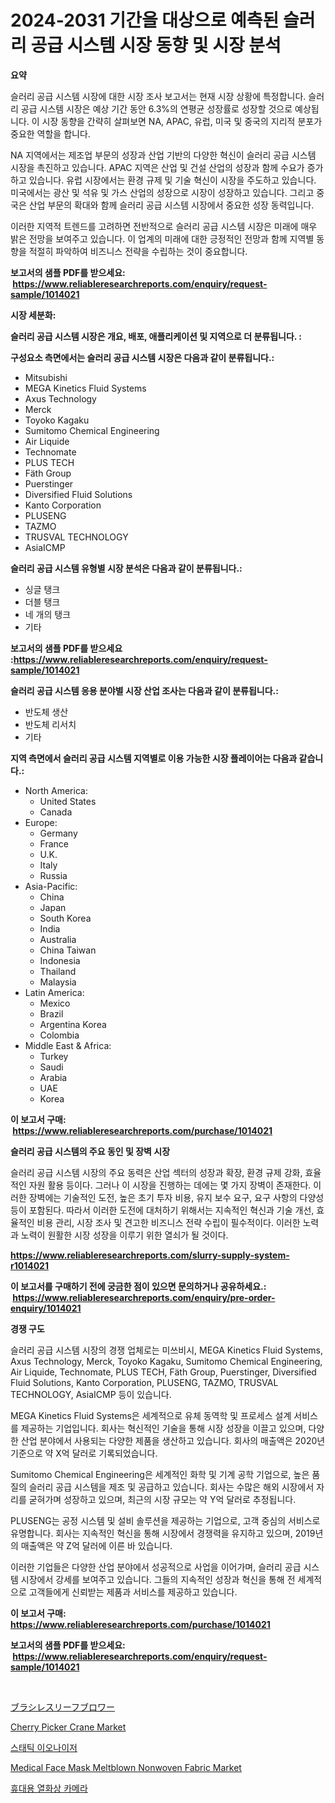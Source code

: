 <p><h1>2024-2031 기간을 대상으로 예측된 슬러리 공급 시스템 시장 동향 및 시장 분석</h1></p><p><strong>요약</strong></p>
<p><p>슬러리 공급 시스템 시장에 대한 시장 조사 보고서는 현재 시장 상황에 특정합니다. 슬러리 공급 시스템 시장은 예상 기간 동안 6.3%의 연평균 성장률로 성장할 것으로 예상됩니다. 이 시장 동향을 간략히 살펴보면 NA, APAC, 유럽, 미국 및 중국의 지리적 분포가 중요한 역할을 합니다. </p><p>NA 지역에서는 제조업 부문의 성장과 산업 기반의 다양한 혁신이 슬러리 공급 시스템 시장을 촉진하고 있습니다. APAC 지역은 산업 및 건설 산업의 성장과 함께 수요가 증가하고 있습니다. 유럽 시장에서는 환경 규제 및 기술 혁신이 시장을 주도하고 있습니다. 미국에서는 광산 및 석유 및 가스 산업의 성장으로 시장이 성장하고 있습니다. 그리고 중국은 산업 부문의 확대와 함께 슬러리 공급 시스템 시장에서 중요한 성장 동력입니다.</p><p>이러한 지역적 트렌드를 고려하면 전반적으로 슬러리 공급 시스템 시장은 미래에 매우 밝은 전망을 보여주고 있습니다. 이 업계의 미래에 대한 긍정적인 전망과 함께 지역별 동향을 적절히 파악하여 비즈니스 전략을 수립하는 것이 중요합니다.</p></p>
<p><strong>보고서의 샘플 PDF를 받으세요: &nbsp;<a href="https://www.reliableresearchreports.com/enquiry/request-sample/1014021">https://www.reliableresearchreports.com/enquiry/request-sample/1014021</a></strong></p>
<p><strong>시장 세분화:</strong></p>
<p><strong> 슬러리 공급 시스템 시장은 개요, 배포, 애플리케이션 및 지역으로 더 분류됩니다. :</strong></p>
<p><strong>구성요소 측면에서는 슬러리 공급 시스템 시장은 다음과 같이 분류됩니다.:</strong></p>
<p><ul><li>Mitsubishi</li><li>MEGA Kinetics Fluid Systems</li><li>Axus Technology</li><li>Merck</li><li>Toyoko Kagaku</li><li>Sumitomo Chemical Engineering</li><li>Air Liquide</li><li>Technomate</li><li>PLUS TECH</li><li>Fäth Group</li><li>Puerstinger</li><li>Diversified Fluid Solutions</li><li>Kanto Corporation</li><li>PLUSENG</li><li>TAZMO</li><li>TRUSVAL TECHNOLOGY</li><li>AsiaICMP</li></ul></p>
<p><strong> 슬러리 공급 시스템 유형별 시장 분석은 다음과 같이 분류됩니다.:</strong></p>
<p><ul><li>싱글 탱크</li><li>더블 탱크</li><li>네 개의 탱크</li><li>기타</li></ul></p>
<p><strong>보고서의 샘플 PDF를 받으세요 :<a href="https://www.reliableresearchreports.com/enquiry/request-sample/1014021">https://www.reliableresearchreports.com/enquiry/request-sample/1014021</a></strong></p>
<p><strong> 슬러리 공급 시스템 응용 분야별 시장 산업 조사는 다음과 같이 분류됩니다.:</strong></p>
<p><ul><li>반도체 생산</li><li>반도체 리서치</li><li>기타</li></ul></p>
<p><strong>지역 측면에서 슬러리 공급 시스템 지역별로 이용 가능한 시장 플레이어는 다음과 같습니다.:</strong></p>
<p><ul>
    <li>
        North America:
        <ul>
            <li>United States</li>
            <li>Canada</li>
        </ul>
    </li>
    <li>
        Europe:
        <ul>
            <li>Germany</li>
            <li>France</li>
            <li>U.K.</li>
            <li>Italy</li>
            <li>Russia</li>
        </ul>
    </li>
    <li>
        Asia-Pacific:
        <ul>
            <li>China</li>
            <li>Japan</li>
            <li>South Korea</li>
            <li>India</li>
            <li>Australia</li>
            <li>China Taiwan</li>
            <li>Indonesia</li>
            <li>Thailand</li>
            <li>Malaysia</li>
        </ul>
    </li>
    <li>
        Latin America:
        <ul>
            <li>Mexico</li>
            <li>Brazil</li>
            <li>Argentina Korea</li>
            <li>Colombia</li>
        </ul>
    </li>
    <li>
        Middle East & Africa:
        <ul>
            <li>Turkey</li>
            <li>Saudi</li>
            <li>Arabia</li>
            <li>UAE</li>
            <li>Korea</li>
        </ul>
    </li>
    </ul></p>
<p><strong>이 보고서 구매: &nbsp;<a href="https://www.reliableresearchreports.com/purchase/1014021">https://www.reliableresearchreports.com/purchase/1014021</a></strong></p>
<p><strong>슬러리 공급 시스템의 주요 동인 및 장벽 시장</strong></p>
<p><p>슬러리 공급 시스템 시장의 주요 동력은 산업 섹터의 성장과 확장, 환경 규제 강화, 효율적인 자원 활용 등이다. 그러나 이 시장을 진행하는 데에는 몇 가지 장벽이 존재한다. 이러한 장벽에는 기술적인 도전, 높은 초기 투자 비용, 유지 보수 요구, 요구 사항의 다양성 등이 포함된다. 따라서 이러한 도전에 대처하기 위해서는 지속적인 혁신과 기술 개선, 효율적인 비용 관리, 시장 조사 및 견고한 비즈니스 전략 수립이 필수적이다. 이러한 노력과 노력이 원활한 시장 성장을 이루기 위한 열쇠가 될 것이다.</p></p>
<p><strong><a href="https://www.reliableresearchreports.com/slurry-supply-system-r1014021">https://www.reliableresearchreports.com/slurry-supply-system-r1014021</a></strong></p>
<p><strong>이 보고서를 구매하기 전에 궁금한 점이 있으면 문의하거나 공유하세요.: &nbsp;<a href="https://www.reliableresearchreports.com/enquiry/pre-order-enquiry/1014021">https://www.reliableresearchreports.com/enquiry/pre-order-enquiry/1014021</a></strong></p>
<p><strong>경쟁 구도</strong></p>
<p><p>슬러리 공급 시스템 시장의 경쟁 업체로는 미쓰비시, MEGA Kinetics Fluid Systems, Axus Technology, Merck, Toyoko Kagaku, Sumitomo Chemical Engineering, Air Liquide, Technomate, PLUS TECH, Fäth Group, Puerstinger, Diversified Fluid Solutions, Kanto Corporation, PLUSENG, TAZMO, TRUSVAL TECHNOLOGY, AsiaICMP 등이 있습니다.</p><p>MEGA Kinetics Fluid Systems은 세계적으로 유체 동역학 및 프로세스 설계 서비스를 제공하는 기업입니다. 회사는 혁신적인 기술을 통해 시장 성장을 이끌고 있으며, 다양한 산업 분야에서 사용되는 다양한 제품을 생산하고 있습니다. 회사의 매출액은 2020년 기준으로 약 X억 달러로 기록되었습니다.</p><p>Sumitomo Chemical Engineering은 세계적인 화학 및 기계 공학 기업으로, 높은 품질의 슬러리 공급 시스템을 제조 및 공급하고 있습니다. 회사는 수많은 해외 시장에서 자리를 굳혀가며 성장하고 있으며, 최근의 시장 규모는 약 Y억 달러로 추정됩니다.</p><p>PLUSENG는 공정 시스템 및 설비 솔루션을 제공하는 기업으로, 고객 중심의 서비스로 유명합니다. 회사는 지속적인 혁신을 통해 시장에서 경쟁력을 유지하고 있으며, 2019년의 매출액은 약 Z억 달러에 이른 바 있습니다.</p><p>이러한 기업들은 다양한 산업 분야에서 성공적으로 사업을 이어가며, 슬러리 공급 시스템 시장에서 강세를 보여주고 있습니다. 그들의 지속적인 성장과 혁신을 통해 전 세계적으로 고객들에게 신뢰받는 제품과 서비스를 제공하고 있습니다.</p></p>
<p><strong>이 보고서 구매: &nbsp; <a href="https://www.reliableresearchreports.com/purchase/1014021">https://www.reliableresearchreports.com/purchase/1014021</a></strong></p>
<p><strong>보고서의 샘플 PDF를 받으세요: &nbsp;<a href="https://www.reliableresearchreports.com/enquiry/request-sample/1014021">https://www.reliableresearchreports.com/enquiry/request-sample/1014021</a></strong><strong></strong></p>
<p>&nbsp;</p>
<p><p><a href="https://medium.com/@rocklobster885/%E3%83%96%E3%83%A9%E3%82%B7%E3%83%AC%E3%82%B9%E3%83%AA%E3%83%BC%E3%83%95%E3%83%96%E3%83%AD%E3%82%A2%E5%B8%82%E5%A0%B4%E3%81%AF%E5%B8%82%E5%A0%B4%E3%82%B7%E3%82%A7%E3%82%A2-%E5%B8%82%E5%A0%B4%E3%83%88%E3%83%AC%E3%83%B3%E3%83%89-%E5%B8%82%E5%A0%B4%E6%88%90%E9%95%B7%E3%81%AB%E9%96%A2%E3%81%99%E3%82%8B%E6%83%85%E5%A0%B1%E3%82%92%E6%8F%90%E4%BE%9B%E3%81%97%E3%81%BE%E3%81%99-e0479692f744">ブラシレスリーフブロワー</a></p><p><a href="https://view.publitas.com/reportprime-1/cherry-picker-crane-market-focuses-on-market-share-size-and-projected-forecast-till-2031/">Cherry Picker Crane Market</a></p><p><a href="https://github.com/mpodehpw07370073/Market-Research-Report-List-1/blob/main/833318821078.md">스태틱 이오나이저</a></p><p><a href="https://github.com/rahu1506/Market-Research-Report-List-3/blob/main/medical-face-mask-meltblown-nonwoven-fabric-market.md">Medical Face Mask Meltblown Nonwoven Fabric Market</a></p><p><a href="https://github.com/TobyKub4685/Market-Research-Report-List-1/blob/main/169358021079.md">휴대용 열화상 카메라</a></p></p>